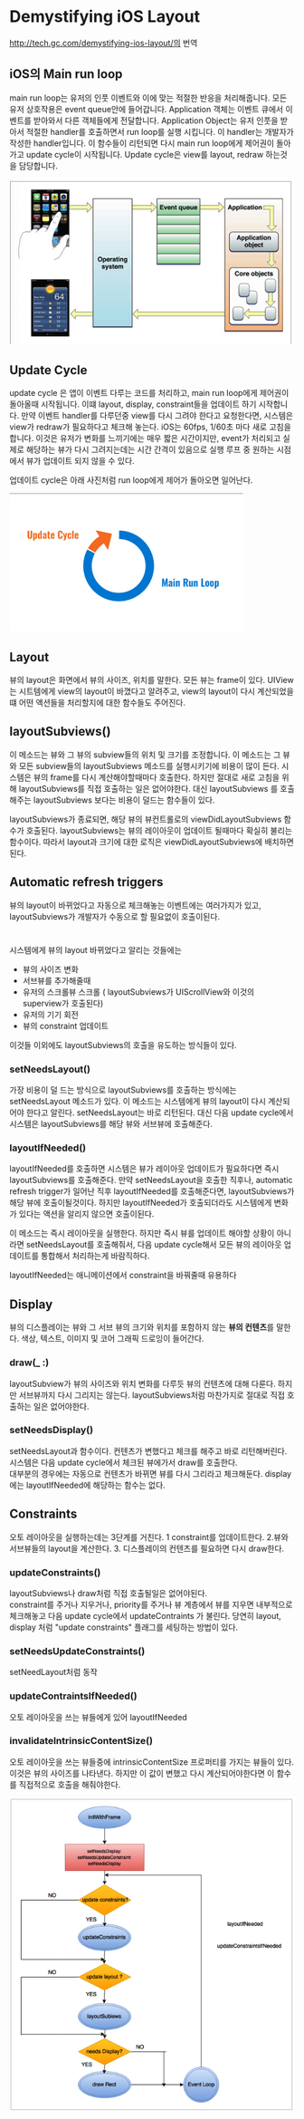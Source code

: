 Demystifying iOS Layout
=
http://tech.gc.com/demystifying-ios-layout/의 번역


iOS의 Main run loop
-
main run loop는 유저의 인풋 이벤트와 이에 맞는 적절한 반응을 처리해줍니다. 모든 유저 상호작용은 event queue안에 들어갑니다. Application 객체는 이벤트 큐에서 이벤트를 받아와서 다른 객체들에게 전달합니다. Application Object는 유저 인풋을 받아서 적절한 handler를 호출하면서 run loop를 실행 시킵니다. 이 handler는 개발자가 작성한 handler입니다. 이 함수들이 리턴되면 다시 main run loop에게 제어권이 돌아가고 update cycle이 시작됩니다. Update cycle은 view를 layout, redraw 하는것을 담당합니다. 

![weak](/swift/img/mainEventLoop.png)

Update Cycle
-
update cycle 은 앱이 이벤트 다루는 코드를 처리하고, main run loop에게 제어권이 돌아올때 시작됩니다. 이떄 layout, display, constraint들을 업데이트 하기 시작합니다. 만약 이벤트 handler를 다루던중 view를 다시 그려야 한다고 요청한다면, 시스템은 view가 redraw가 필요하다고 체크해 놓는다. iOS는 60fps, 1/60초 마다 새로 고침을 합니다. 이것은 유저가 변화를 느끼기에는 매우 짧은 시간이지만, event가 처리되고 실제로 해당하는 뷰가 다시 그려지는데는 시간 간격이 있음으로 실행 루프 중 원하는 시점에서 뷰가 업데이트 되지 않을 수 있다. 

업데이트 cycle은 아래 사진처럼 run loop에게 제어가 돌아오면 일어난다. 

![weak](/swift/img/updateCycle.png)

Layout
-
뷰의 layout은 화면에서 뷰의 사이즈, 위치를 말한다. 모든 뷰는 frame이 있다. UIView는 시트템에게 view의 layout이 바꼈다고 알려주고, view의 layout이 다시 계산되었을떄 어떤 액션들을 처리할지에 대한 함수들도 주어진다. 

layoutSubviews()
-
이 메소드는 뷰와 그 뷰의 subview들의 위치 및 크기를 조정합니다. 이 메소드는 그 뷰와 모든 subview들의 layoutSubviews 메소드를 실행시키기에 비용이 많이 든다. 시스템은 뷰의 frame를 다시 계산해야할때마다 호출한다. 하지만 절대로 새로 고침을 위해 layoutSubviews를 직접 호출하는 일은 없어야한다. 대신 layoutSubviews 를 호출해주는 layoutSubviews 보다는 비용이 덜드는 함수들이 있다. 

layoutSubviews가 종료되면, 해당  뷰의 뷰컨트롤로의 viewDidLayoutSubviews 함수가 호출된다. layoutSubviews는 뷰의 레이아웃이 업데이트 될때마다 확실히 불리는 함수이다. 따라서 layout과 크기에 대한 로직은 viewDidLayoutSubviews에 배치하면 된다.

Automatic refresh triggers
-
뷰의 layout이 바뀌었다고 자동으로 체크해놓는 이벤트에는 여러가지가 있고, layoutSubviews가 개발자가 수동으로 할 필요없이 호출이된다.  
#
시스템에게 뷰의 layout 바뀌었다고 알리는 것들에는  
* 뷰의 사이즈 변화
* 서브뷰를 추가해줄때
* 유저의 스크롤뷰 스크롤 ( layoutSubviews가 UIScrollView와 이것의 superview가 호출된다)
* 유저의 기기 회전
* 뷰의 constraint 업데이트  

이것들 이외에도 layoutSubviews의 호출을 유도하는 방식들이 있다.

###  setNeedsLayout()

가장 비용이 덜 드는 방식으로 layoutSubviews를 호출하는 방식에는 setNeedsLayout 메소드가 있다. 이 메소드는 시스템에게 뷰의 layout이 다시 계산되어야 한다고 알린다. setNeedsLayout는 바로 리턴된다. 대신 다음 update cycle에서 시스템은 layoutSubviews를 해당 뷰와 서브뷰에 호출해준다. 

### layoutIfNeeded()
layoutIfNeeded를 호출하면 시스템은 뷰가 레이아웃 업데이트가 필요하다면 즉시 layoutSubviews를 호출해준다. 만약 setNeedsLayout을 호출한 직후나, automatic refresh trigger가 일어난 직후 layoutIfNeeded를 호출해준다면, layoutSubviews가 해당 뷰에 호출이될것이다. 하지만 layoutIfNeeded가 호출되더라도 시스템에게 변화가 있다는 액션을 알리지 않으면 호출이된다.  
  
이 메소드는 즉시 레이아웃을 실행한다. 하지만 즉시 뷰를 업데이트 해야할 상황이 아니라면 setNeedsLayout를 호출해줘서, 다음 update cycle해서 모든 뷰의 레이아웃 업데이트를 통합해서 처리하는게 바람직하다. 
  
  layoutIfNeeded는 애니메이션에서  constraint을 바꿔줄때 유용하다

  Display
  -
  뷰의 디스플레이는 뷰와 그 서브 뷰의 크기와 위치를 포함하지 않는 **뷰의 컨텐츠**를 말한다. 색상, 텍스트, 이미지 및 코어 그래픽 드로잉이 들어간다. 

  ### draw(_ :)
  layoutSubview가  뷰의 사이즈와 위치 변화를 다루듯 뷰의 컨텐츠에 대해 다룬다. 하지만 서브뷰까지 다시 그리지는 않는다. layoutSubviews처럼 마찬가지로 절대로 직접 호출하는 일은 없어야한다.

  ### setNeedsDisplay()

  setNeedsLayout과 함수이다. 컨텐츠가 변했다고 체크를 해주고 바로 리턴해버린다. 시스템은 다음 update cycle에서 체크된 뷰에가서 draw를 호출한다.  
  대부분의 경우에는 자동으로 컨텐츠가 바뀌면 뷰를 다시 그리라고 체크해둔다. 
  display에는 layoutIfNeeded에 해당하는 함수는 없다. 

  Constraints
  -
  오토 레이아웃을 실행하는데는 3단계를 거친다. 1 constraint를 업데이트한다. 2.뷰와 서브뷰들의 layout을 계산한다. 3. 디스플레이의 컨텐츠를 필요하면 다시 draw한다.

  ### updateConstraints()
  layoutSubviews나 draw처럼 직접 호출될일은 없어야된다.  
  constraint를 주거나 지우거나, priority를 주거나 뷰 계층에서 뷰를 지우면 내부적으로 체크해놓고 다음 update cycle에서 updateContraints 가 불린다. 당연히 layout, display 처럼 "update constraints" 플래그를 세팅하는 방법이 있다. 

  ### setNeedsUpdateConstraints()
  setNeedLayout처럼 동작

  ### updateContraintsIfNeeded()
오토 레이아웃을 쓰는 뷰들에게 있어 layoutIfNeeded

### invalidateIntrinsicContentSize()
오토 레이아웃을 쓰는 뷰들중에 intrinsicContentSize 프로퍼티를 가지는 뷰들이 있다. 이것은 뷰의 사이즈를 나타낸다. 하지만 이 값이 변했고 다시 계산되어야한다면 이 함수를 직접적으로 호출을 해줘야한다. 

![weak](/swift/img/constraintDisplayLayout.png)